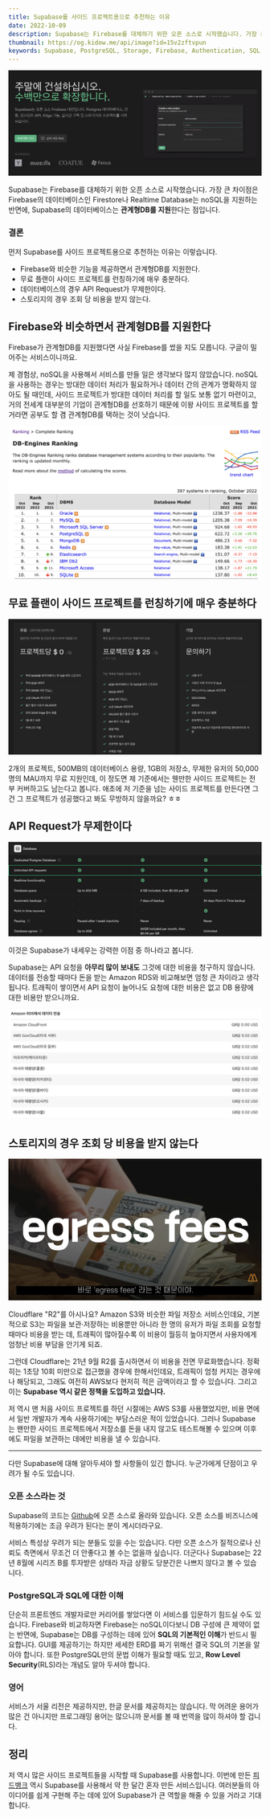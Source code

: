 ```yaml
---
title: Supabase를 사이드 프로젝트용으로 추천하는 이유
date: 2022-10-09
description: Supabase는 Firebase를 대체하기 위한 오픈 소스로 시작했습니다. 가장 큰 차이점은 Firebase의 데이터베이스인 Firestore나 Realtime Database는 noSQL을 지원하는 반면에, Supabase의 데이터베이스는 관계형DB를 지원한다는 점입니다.
thumbnail: https://og.kidow.me/api/image?id=15v2zftvpun
keywords: Supabase, PostgreSQL, Storage, Firebase, Authentication, SQL, Database
---
```


![](supabase.png)

Supabase는 Firebase를 대체하기 위한 오픈 소스로 시작했습니다. 가장 큰 차이점은 Firebase의 데이터베이스인 Firestore나 Realtime Database는 noSQL을 지원하는 반면에, Supabase의 데이터베이스는 **관계형DB를 지원**한다는 점입니다.

### 결론

먼저 Supabase를 사이드 프로젝트용으로 추천하는 이유는 이렇습니다.

- Firebase와 비슷한 기능을 제공하면서 관계형DB를 지원한다.
- 무료 플랜이 사이드 프로젝트를 런칭하기에 매우 충분하다.
- 데이터베이스의 경우 API Request가 무제한이다.
- 스토리지의 경우 조회 당 비용을 받지 않는다.

## Firebase와 비슷하면서 관계형DB를 지원한다

Firebase가 관계형DB를 지원했다면 사실 Firebase를 썼을 지도 모릅니다. 구글이 밀어주는 서비스이니까요.

제 경험상, noSQL을 사용해서 서비스를 만들 일은 생각보다 많지 않았습니다. noSQL을 사용하는 경우는 방대한 데이터 처리가 필요하거나 데이터 간의 관계가 명확하지 않아도 될 때인데, 사이드 프로젝트가 방대한 데이터 처리를 할 일도 보통 없기 마련이고, 거의 전세계 대부분의 기업이 관계형DB를 선호하기 때문에 이왕 사이드 프로젝트를 할거라면 공부도 할 겸 관계형DB를 택하는 것이 낫습니다.

![인기도에 따른 DB 엔진 랭킹. 1~4위는 철밥통이다.](ranking.png)

## 무료 플랜이 사이드 프로젝트를 런칭하기에 매우 충분하다

![Supabase 가격 정책](pricing.png)

2개의 프로젝트, 500MB의 데이터베이스 용량, 1GB의 저장소, 무제한 유저의 50,000명의 MAU까지 무료 지원인데, 이 정도면 제 기준에서는 웬만한 사이드 프로젝트는 전부 커버하고도 남는다고 봅니다. 애초에 저 기준을 넘는 사이드 프로젝트를 만든다면 그건 그 프로젝트가 성공했다고 봐도 무방하지 않을까요? ㅎㅎ

## API Request가 무제한이다

![Unlimited API Request](database.png)

이것은 Supabase가 내세우는 강력한 이점 중 하나라고 봅니다.

Supabase는 API 요청을 **아무리 많이 보내도** 그것에 대한 비용을 청구하지 않습니다. 데이터를 전송할 때마다 돈을 받는 Amazon RDS와 비교해보면 엄청 큰 차이라고 생각됩니다. 트래픽이 쌓이면서 API 요청이 늘어나도 요청에 대한 비용은 없고 DB 용량에 대한 비용만 받으니까요.

![GB당 0.02달러의 전송비를 가져가는 아마존](rds.png)

## 스토리지의 경우 조회 당 비용을 받지 않는다

![출처: 유튜브 "노마드코더"](storage.png)

Cloudflare "R2"를 아시나요? Amazon S3와 비슷한 파일 저장소 서비스인데요, 기본적으로 S3는 파일을 보관·저장하는 비용뿐만 아니라 한 명의 유저가 파일 조회를 요청할 때마다 비용을 받는 데, 트래픽이 많아질수록 이 비용이 월등히 높아지면서 사용자에게 엄청난 비용 부담을 안기게 되죠.

그런데 Cloudflare는 21년 9월 R2를 출시하면서 이 비용을 전면 무료화했습니다. 정확히는 1초당 10회 미만으로 접근했을 경우에 한해서인데요, 트래픽이 엄청 커지는 경우에나 해당되고, 그래도 여전히 AWS보다 현저히 적은 금액이라고 할 수 있습니다. 그리고 이는 **Supabase 역시 같은 정책을 도입하고 있습니다.**

저 역시 맨 처음 사이드 프로젝트를 하던 시절에는 AWS S3를 사용했었지만, 비용 면에서 일반 개발자가 계속 사용하기에는 부담스러운 적이 있었습니다. 그러나 Supabase는 왠만한 사이드 프로젝트에서 저장소를 돈을 내지 않고도 테스트해볼 수 있으며 이후에도 파일을 보관하는 데에만 비용을 낼 수 있습니다.

---

다만 Supabase에 대해 알아두셔야 할 사항들이 있긴 합니다. 누군가에게 단점이고 우려가 될 수도 있습니다.

### 오픈 소스라는 것

Supabase의 코드는 [Github](https://github.com/supabase/supabase)에 오픈 소스로 올라와 있습니다. 오픈 소스를 비즈니스에 적용하기에는 조금 우려가 된다는 분이 계시더라구요.

서비스 특성상 우려가 되는 분들도 있을 수는 있습니다. 다만 오픈 소스가 질적으로나 신뢰도 측면에서 무조건 더 안좋다고 볼 수는 없을까 싶습니다. 더군다나 Supabase는 22년 8월에 시리즈 B를 투자받은 상태라 자금 상황도 당분간은 나쁘지 않다고 볼 수 있습니다.

### PostgreSQL과 SQL에 대한 이해

단순히 프론트엔드 개발자로만 커리어를 쌓았다면 이 서비스를 입문하기 힘드실 수도 있습니다. Firebase와 비교하자면 Firebase는 noSQL이다보니 DB 구성에 큰 제약이 없는 반면에, Supabase는 DB를 구성하는 데에 있어 **SQL의 기본적인 이해**가 반드시 필요합니다. GUI를 제공하기는 하지만 세세한 ERD를 짜기 위해선 결국 SQL의 기본을 알아야 합니다. 또한 PostgreSQL만의 문법 이해가 필요할 때도 있고, **Row Level Security**(RLS)라는 개념도 알아 두셔야 합니다.

### 영어

서비스가 서울 리전은 제공하지만, 한글 문서를 제공하지는 않습니다. 막 어려운 용어가 많은 건 아니지만 프로그래밍 용어는 많으니까 문서를 볼 때 번역을 많이 하셔야 할 겁니다.

## 정리

저 역시 많은 사이드 프로젝트들을 시작할 때 Supabase를 사용합니다. 이번에 만든 [피드뱅크](https://feedbank.app) 역시 Supabase를 사용해서 약 한 달간 혼자 만든 서비스입니다. 여러분들의 아이디어를 쉽게 구현해 주는 데에 있어 Supabase가 큰 역할을 해줄 수 있을 거라고 기대합니다.
